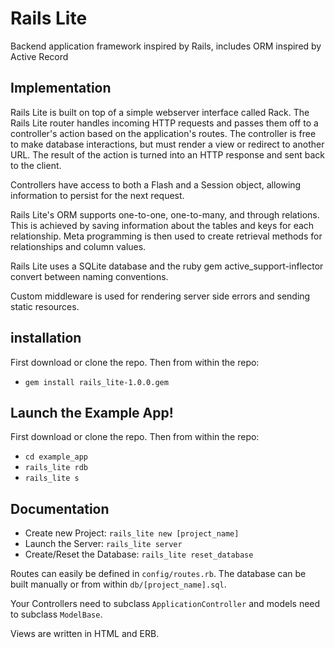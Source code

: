 # Rails Lite

Backend application framework inspired by Rails, includes ORM inspired by Active Record

## Implementation

Rails Lite is built on top of a simple webserver interface called Rack. The Rails Lite router handles incoming HTTP requests and passes them off to a controller's action based on the application's routes. The controller is free to make database interactions, but must render a view or redirect to another URL. The result of the action is turned into an HTTP response and sent back to the client.

Controllers have access to both a Flash and a Session object, allowing information to persist for the next request.

Rails Lite's ORM supports one-to-one, one-to-many, and through relations. This is achieved by saving information about the tables and keys for each relationship. Meta programming is then used to create retrieval methods for relationships and column values.

Rails Lite uses a SQLite database and the ruby gem active_support-inflector convert between naming conventions.

 Custom middleware is used for rendering server side errors and sending static resources.

## installation
First download or clone the repo. Then from within the repo:
* `gem install rails_lite-1.0.0.gem`

## Launch the Example App!
First download or clone the repo. Then from within the repo:
* `cd example_app`
* `rails_lite rdb`
* `rails_lite s`

## Documentation
* Create new Project: `rails_lite new [project_name]`
* Launch the Server: `rails_lite server`
* Create/Reset the Database: `rails_lite reset_database`

 Routes can easily be defined in `config/routes.rb`. The database can be built manually or from within `db/[project_name].sql`.

 Your Controllers need to subclass `ApplicationController` and models need to subclass `ModelBase`.

 Views are written in HTML and ERB.
